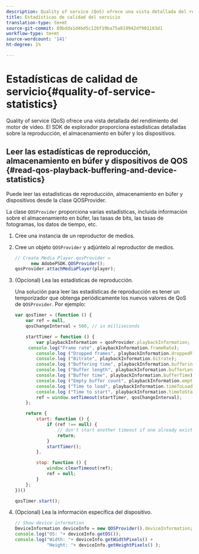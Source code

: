 ```yaml
---
description: Quality of service (QoS) ofrece una vista detallada del rendimiento del motor de vídeo. El SDK de explorador proporciona estadísticas detalladas sobre la reproducción, el almacenamiento en búfer y los dispositivos.
title: Estadísticas de calidad del servicio
translation-type: tm+mt
source-git-commit: 89bdda1d4bd5c126f19ba75a819942df901183d1
workflow-type: tm+mt
source-wordcount: '141'
ht-degree: 1%

---
```



# Estadísticas de calidad de servicio{#quality-of-service-statistics}

Quality of service (QoS) ofrece una vista detallada del rendimiento del motor de vídeo. El SDK de explorador proporciona estadísticas detalladas sobre la reproducción, el almacenamiento en búfer y los dispositivos.

## Leer las estadísticas de reproducción, almacenamiento en búfer y dispositivos de QOS {#read-qos-playback-buffering-and-device-statistics}

Puede leer las estadísticas de reproducción, almacenamiento en búfer y dispositivos desde la clase QOSProvider.

La clase `QOSProvider` proporciona varias estadísticas, incluida información sobre el almacenamiento en búfer, las tasas de bits, las tasas de fotogramas, los datos de tiempo, etc.

1. Cree una instancia de un reproductor de medios.
1. Cree un objeto `QOSProvider` y adjúntelo al reproductor de medios.

   ```js
   // Create Media Player.qosProvider =  
         new AdobePSDK.QOSProvider(); 
   qosProvider.attachMediaPlayer(player);
   ```

1. (Opcional) Lea las estadísticas de reproducción.

   Una solución para leer las estadísticas de reproducción es tener un temporizador que obtenga periódicamente los nuevos valores de QoS de `QOSProvider`. Por ejemplo:

   ```js
   var qosTimer = (function () { 
       var ref = null, 
       qosChangeInterval = 500, // in milliseconds 
   
       startTimer = function () { 
           var playbackInformation = qosProvider.playbackInformation; 
        console.log("Frame rate", playbackInformation.frameRate); 
           console.log ("Dropped frames", playbackInformation.droppedFrameCount); 
           console.log ("Bitrate", playbackInformation.bitrate); 
           console.log ("Buffering time", playbackInformation.bufferingTime); 
           console.log ("Buffer length", playbackInformation.bufferLength); 
           console.log ("Buffer time", playbackInformation.bufferTime); 
           console.log ("Empty buffer count", playbackInformation.emptyBufferCount); 
           console.log ("Time to load", playbackInformation.timeToLoad); 
           console.log ("Time to start", playbackInformation.timeToStart); 
           ref = window.setTimeout(startTimer, qosChangeInterval); 
       }; 
   
       return { 
           start: function () { 
               if (ref !== null) { 
                   // don't start another timeout if one already exists. 
                   return; 
               } 
               startTimer(); 
           }, 
   
           stop: function () { 
               window.clearTimeout(ref); 
               ref = null; 
           } 
       };  
   })() 
   
   qosTimer.start(); 
   ```

1. (Opcional) Lea la información específica del dispositivo.

   ```js
   // Show device information 
   DeviceInformation deviceInfo = new QOSProvider().deviceInformation; 
   console.log("OS: "+ deviceInfo.getOS()); 
   console.log("Width: "+ deviceInfo.getWidthPixels() +  
               "Height: "+ deviceInfo.getHeightPixels() );
   ```
